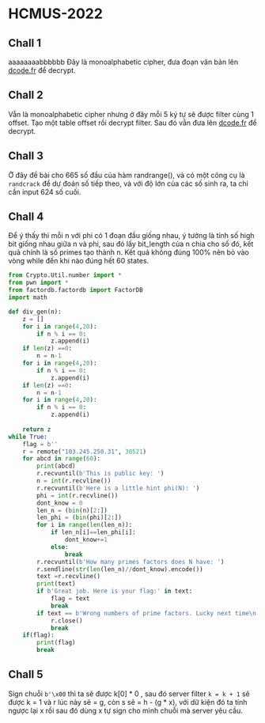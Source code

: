 # HCMUS-2022
## Chall 1
aaaaaaaabbbbbb
Đây là monoalphabetic cipher, đưa đoạn văn bản lên [dcode.fr](https://www.dcode.fr/) để decrypt.
## Chall 2
Vẫn là monoalphabetic cipher nhưng ở đây mỗi 5 ký tự sẽ được filter cùng 1 offset. Tạo một table offset rồi decrypt filter. Sau đó vẫn đưa lên [dcode.fr](https://www.dcode.fr/) để decrypt.
## Chall 3
Ở đây đề bài cho 665 số đầu của hàm randrange(), và có một công cụ là `randcrack` để dự đoán số tiếp theo, và với độ lớn của các số sinh ra, ta chỉ cần input 624 số cuối.
## Chall 4
Để ý thấy thì mỗi n với phi có 1 đoạn đầu giống nhau, ý tưởng là tính số high bit giống nhau giữa n và phi, sau đó lấy bit_length của n chia cho số đó, kết quả chính là số primes tạo thành n. Kết quả không đúng 100% nên bỏ vào vòng while đến khi nào đúng hết 60 states.
```python
from Crypto.Util.number import *
from pwn import *
from factordb.factordb import FactorDB
import math

def div_gen(n):
    z = []
    for i in range(4,20):
        if n % i == 0:
            z.append(i)
    if len(z) ==0:
        n = n-1
    for i in range(4,20):
        if n % i == 0:
            z.append(i)
    if len(z) ==0:
        n = n-1
    for i in range(4,20):
        if n % i == 0:
            z.append(i)
    
    return z
while True:
    flag = b''
    r = remote("103.245.250.31", 30521)
    for abcd in range(60):
        print(abcd)
        r.recvuntil(b'This is public key: ')
        n = int(r.recvline())
        r.recvuntil(b'Here is a little hint phi(N): ')
        phi = int(r.recvline())
        dont_know = 0
        len_n = (bin(n)[2:])
        len_phi = (bin(phi)[2:])
        for i in range(len(len_n)):
            if len_n[i]==len_phi[i]:
                dont_know+=1
            else:
                break
        r.recvuntil(b'How many primes factors does N have: ')
        r.sendline(str(len(len_n)//dont_know).encode())
        text =r.recvline()
        print(text)
        if b'Great job. Here is your flag:' in text:
            flag = text
            break
        if text == b'Wrong numbers of prime factors. Lucky next time\n':
            r.close()
            break
    if(flag):
        print(flag)
        break
 ```
 ## Chall 5
 Sign chuỗi `b'\x00` thì ta sẽ được k[0] * 0 , sau đó server filter `k = k + 1` sẽ được k = 1 và r lúc này sẽ = g, còn s sẽ = h - (g * x), với dữ kiện đó ta tính ngược lại x rồi sau đó dùng x tự sign cho mình chuỗi mà server yêu cầu.
